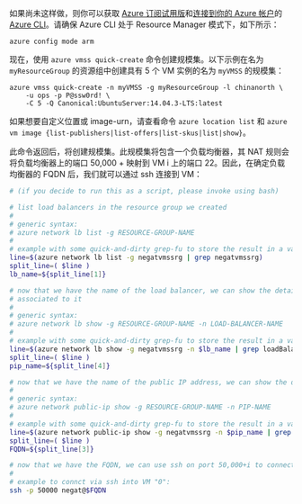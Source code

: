 <!-- need to be verified -->


如果尚未这样做，则你可以获取 [Azure 订阅试用版](/pricing/1rmb-trial/)和[连接到你的 Azure 帐户](/documentation/articles/xplat-cli-connect/)的 [Azure CLI](/documentation/articles/xplat-cli-install/)。请确保 Azure CLI 处于 Resource Manager 模式下，如下所示：

```azurecli
azure config mode arm
```

现在，使用 `azure vmss quick-create` 命令创建规模集。以下示例在名为 `myResourceGroup` 的资源组中创建具有 5 个 VM 实例的名为 `myVMSS` 的规模集：

```azurecli
azure vmss quick-create -n myVMSS -g myResourceGroup -l chinanorth \
    -u ops -p P@ssw0rd! \
    -C 5 -Q Canonical:UbuntuServer:14.04.3-LTS:latest
```

如果想要自定义位置或 image-urn，请查看命令 `azure location list` 和 `azure vm image {list-publishers|list-offers|list-skus|list|show}`。

此命令返回后，将创建规模集。此规模集将包含一个负载均衡器，其 NAT 规则会将负载均衡器上的端口 50,000 + 映射到 VM i 上的端口 22。因此，在确定负载均衡器的 FQDN 后，我们就可以通过 ssh 连接到 VM：

```bash
# (if you decide to run this as a script, please invoke using bash)

# list load balancers in the resource group we created
#
# generic syntax:
# azure network lb list -g RESOURCE-GROUP-NAME
#
# example with some quick-and-dirty grep-fu to store the result in a variable:
line=$(azure network lb list -g negatvmssrg | grep negatvmssrg)
split_line=( $line )
lb_name=${split_line[1]}

# now that we have the name of the load balancer, we can show the details to find which Public IP (PIP) is 
# associated to it
#
# generic syntax:
# azure network lb show -g RESOURCE-GROUP-NAME -n LOAD-BALANCER-NAME
#
# example with some quick-and-dirty grep-fu to store the result in a variable:
line=$(azure network lb show -g negatvmssrg -n $lb_name | grep loadBalancerFrontEnd)
split_line=( $line )
pip_name=${split_line[4]}

# now that we have the name of the public IP address, we can show the details to find the FQDN
#
# generic syntax:
# azure network public-ip show -g RESOURCE-GROUP-NAME -n PIP-NAME
#
# example with some quick-and-dirty grep-fu to store the result in a variable:
line=$(azure network public-ip show -g negatvmssrg -n $pip_name | grep FQDN)
split_line=( $line )
FQDN=${split_line[3]}

# now that we have the FQDN, we can use ssh on port 50,000+i to connect to VM i (where i is 0-indexed)
#
# example to connct via ssh into VM "0":
ssh -p 50000 negat@$FQDN
```

<!---HONumber=Mooncake_1212_2016-->